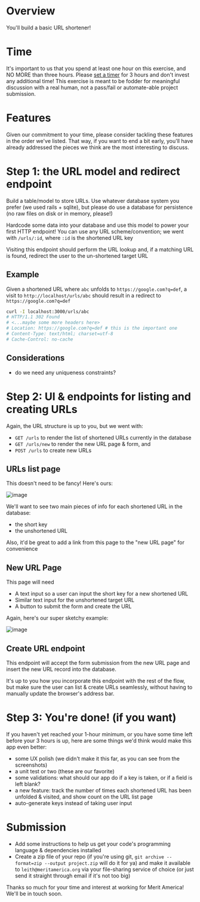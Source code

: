 # Overview

You'll build a basic URL shortener!

# Time
It's important to us that you spend at least one hour on this exercise, and NO MORE than three hours. Please [set a timer](https://www.google.com/search?q=timer+3+hours) for 3 hours and don't invest any additional time! This exercise is meant to be fodder for meaningful discussion with a real human, not a pass/fail or automate-able project submission.


# Features
Given our commitment to your time, please consider tackling these features in the order we've listed. That way, if you want to end a bit early, you'll have already addressed the pieces we think are the most interesting to discuss.

# Step 1: the URL model and redirect endpoint
Build a table/model to store URLs. Use whatever database system you prefer (we used rails + sqlite), but please do use a database for persistence (no raw files on disk or in memory, please!)

Hardcode some data into your database and use this model to power your first HTTP endpoint! You can use any URL scheme/convention; we went with `/urls/:id`, where `:id` is the shortened URL key

Visiting this endpoint should perform the URL lookup and, if a matching URL is found, redirect the user to the un-shortened target URL


## Example
Given a shortened URL where `abc` unfolds to `https://google.com?q=def`, a visit to `http://localhost/urls/abc` should result in a redirect to `https://google.com?q=def`

```bash
curl -I localhost:3000/urls/abc
# HTTP/1.1 302 Found
# <...maybe some more headers here>
# Location: https://google.com?q=def # this is the important one
# Content-Type: text/html; charset=utf-8
# Cache-Control: no-cache
```

## Considerations
 - do we need any uniqueness constraints?

# Step 2: UI & endpoints for listing and creating URLs

Again, the URL structure is up to you, but we went with:
- `GET /urls` to render the list of shortened URLs currently in the database
- `GET /urls/new` to render the new URL page & form, and
- `POST /urls` to create new URLs

## URLs list page
This doesn't need to be fancy! Here's ours:

![image](https://user-images.githubusercontent.com/3535390/170588078-139e5977-6d5a-4e62-934b-2203ad61ba8c.png)


We'll want to see two main pieces of info for each shortened URL in the database:
- the short key
- the unshortened URL

Also, it'd be great to add a link from this page to the "new URL page" for convenience


## New URL Page
This page will need
- A text input so a user can input the short key for a new shortened URL
- Similar text input for the unshortened target URL
- A button to submit the form and create the URL

Again, here's our super sketchy example:

![image](https://user-images.githubusercontent.com/3535390/170588217-140598e1-f50b-452d-ad3f-e120d3878805.png)



## Create URL endpoint
This endpoint will accept the form submission from the new URL page and insert the new URL record into the database.

It's up to you how you incorporate this endpoint with the rest of the flow, but make sure the user can list & create URLs seamlessly, without having to manually update the browser's address bar.

# Step 3: You're done! (if you want)
If you haven't yet reached your 1-hour minimum, or you have some time left before your 3 hours is up, here are some things we'd think would make this app even better:
- some UX polish (we didn't make it this far, as you can see from the screenshots)
- a unit test or two (these are our favorite)
- some validations: what should our app do if a key is taken, or if a field is left blank?
- a new feature: track the number of times each shortened URL has been unfolded & visited, and show count on the URL list page
- auto-generate keys instead of taking user input

# Submission
- Add some instructions to help us get your code's programming language & dependencies installed
- Create a zip file of your repo (if you're using git, `git archive --format=zip --output project.zip` will do it for ya) and make it available to `leith@meritamerica.org` via your file-sharing service of choice (or just send it straight through email if it's not too big)

Thanks so much for your time and interest at working for Merit America! We'll be in touch soon.
